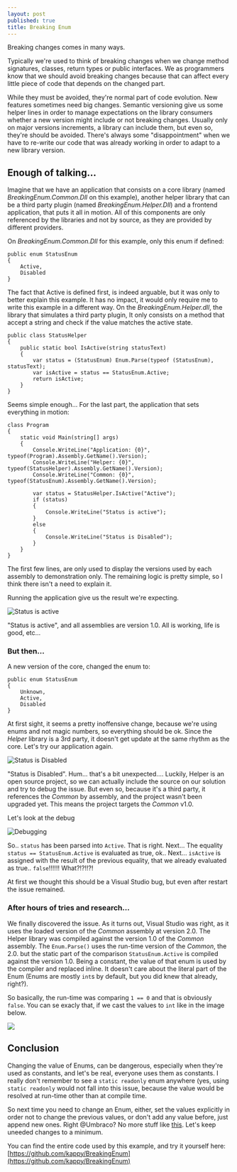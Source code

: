 ```yaml
---
layout: post
published: true
title: Breaking Enum
---
```




Breaking changes comes in many ways.

Typically we're used to think of breaking changes when we change method signatures, classes, return types or public interfaces. We as programmers know that we should avoid breaking changes because that can affect every little piece of code that depends on the changed part.

While they must be avoided, they're normal part of code evolution. New features sometimes need big changes. Semantic versioning give us some helper lines in order to manage expectations on the library consumers whether a new version might include or not breaking changes. Usually only on major versions increments, a library can include them, but even so, they're should be avoided. There's always some "disappointment" when we have to re-write our code that was already working in order to adapt to a new library version.

## Enough of talking...

Imagine that we have an application that consists on a core library (named _BreakingEnum.Common.Dll_ on this example), another helper library that can be a third party plugin (named _BreakingEnum.Helper.Dll_) and a frontend application, that puts it all in motion. All of this components are only referenced by the libraries and not by source, as they are provided by different providers.

On _BreakingEnum.Common.Dll_ for this example, only this enum if defined:

    public enum StatusEnum
    {
        Active,
        Disabled
    }

The fact that Active is defined first, is indeed arguable, but it was only to better explain this example. It has no impact, it would only require me to write this example in a different way.
On the _BreakingEnum.Helper.dll_, the library that simulates a third party plugin, It only consists on a method that accept a string and check if the value matches the active state.

    public class StatusHelper
    {
        public static bool IsActive(string statusText)
        {
            var status = (StatusEnum) Enum.Parse(typeof (StatusEnum), statusText);
            var isActive = status == StatusEnum.Active;
            return isActive;
        }
    }

Seems simple enough... For the last part, the application that sets everything in motion:

    class Program
    {
        static void Main(string[] args)
        {
            Console.WriteLine("Application: {0}", typeof(Program).Assembly.GetName().Version);
            Console.WriteLine("Helper: {0}", typeof(StatusHelper).Assembly.GetName().Version);
            Console.WriteLine("Common: {0}", typeof(StatusEnum).Assembly.GetName().Version);

            var status = StatusHelper.IsActive("Active");
            if (status)
            {
                Console.WriteLine("Status is active");
            }
            else
            {
                Console.WriteLine("Status is Disabled");
            }
        }
    }

The first few lines, are only used to display the versions used by each assembly to demonstration only. The remaining logic is pretty simple, so I think there isn't a need to explain it.

Running the application give us the result we're expecting.

![Status is active](http://i1299.photobucket.com/albums/ag77/kappyzor/Blog/BreakingEnum1_zpsro6jxans.png)

"Status is active", and all assemblies are version 1.0. All is working, life is good, etc...

### But then...

A new version of the core, changed the enum to:

    public enum StatusEnum
    {
        Unknown,
        Active,
        Disabled
    }

At first sight, it seems a pretty inoffensive change, because we're using enums and not magic numbers, so everything should be ok.
Since the _Helper_ library is a 3rd party, it doesn't get update at the same rhythm as the core. Let's try our application again.

![Status is Disabled](http://i1299.photobucket.com/albums/ag77/kappyzor/Blog/BreakingEnum2_zps88k0jfgp.png)

"Status is Disabled". Hum... that's a bit unexpected.... Luckily, Helper is an open source project, so we can actually include the source on our solution and try to debug the issue. But even so, because it's a third party, it references the _Common_ by assembly, and the project wasn't been upgraded yet. This means the project targets the _Common_ v1.0.

Let's look at the debug

![Debugging](http://i1299.photobucket.com/albums/ag77/kappyzor/Blog/BreakingEnum3_zps9dtekv8s.png)

So.. `status` has been parsed into `Active`. That is right. Next...
The equality `status == StatusEnum.Active` is evaluated as true, ok.. Next...
`isActive` is assigned with the result of the previous equality, that we already evaluated as true.. `false`!!!!!! What?!?!!?!

At first we thought this should be a Visual Studio bug, but even after restart the issue remained.

### After hours of tries and research...

We finally discovered the issue. As it turns out, Visual Studio was right, as it uses the loaded version of the _Common_ assembly at version 2.0. The Helper library was compiled against the version 1.0 of the _Common_ assembly.
The `Enum.Parse()` uses the run-time version of the _Common_, the 2.0. but the static part of the comparison `StatusEnum.Active` is compiled against the version 1.0. Being a constant, the value of that enum is used by the compiler and replaced inline. It doesn't care about the literal part of the Enum (Enums are mostly `int`s by default, but you did knew that already, right?).

So basically, the run-time was comparing `1 == 0` and that is obviously `false`. You can se exacly that, if we cast the values to `int` like in the image below.

![](http://i1299.photobucket.com/albums/ag77/kappyzor/Blog/BreakingEnum4_zpsoqkay6ft.png)

## Conclusion

Changing the value of Enums, can be dangerous, especially when they're used as constants, and let's be real, everyone uses them as constants. I really don't remember to see a `static readonly` enum anywhere (yes, using `static readonly` would not fall into this issue, because the value would be resolved at run-time other than at compile time.

So next time you need to change an Enum, either, set the values explicitly in order not to change the previous values, or don't add any value before, just append new ones. Right @Umbraco? No more stuff like [this](https://github.com/umbraco/Umbraco-CMS/commit/b77521cbc54e45554c0a51a99ebf3baae7555613#diff-326c0207194aecf1d0a252fcc283270e). Let's keep uneeded changes to a minimum.

You can find the entire code used by this example, and try it yourself here: [https://github.com/kappy/BreakingEnum](https://github.com/kappy/BreakingEnum)
